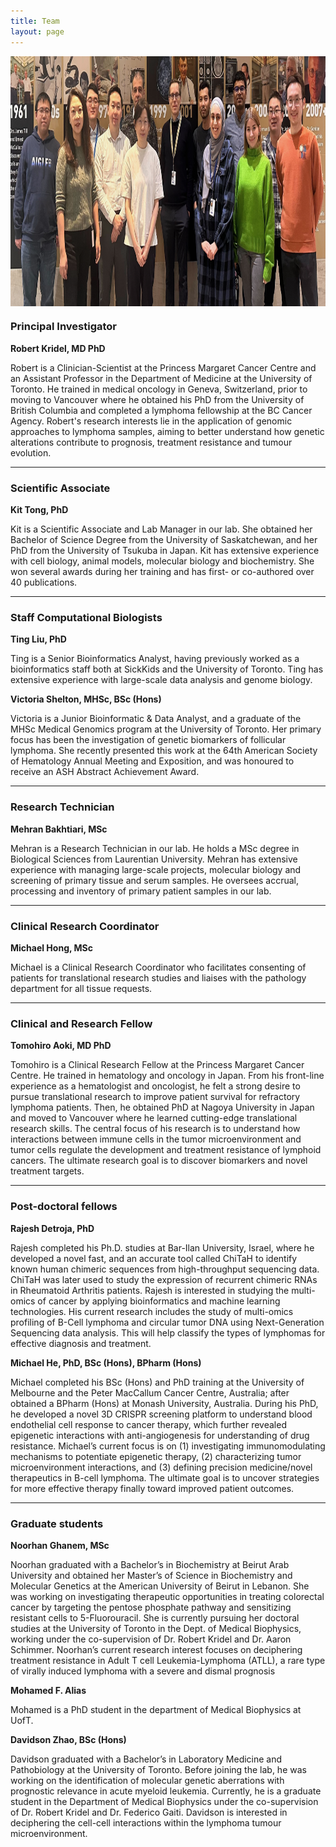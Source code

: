 ```yaml
---
title: Team
layout: page
---
```


<img align="center" src="/img/Team3.jpg" height="400">

### Principal Investigator

**Robert Kridel, MD PhD**

Robert is a Clinician-Scientist at the Princess Margaret Cancer Centre and an Assistant Professor in the Department of Medicine at the University of Toronto. He trained in medical oncology in Geneva, Switzerland, prior to moving to Vancouver where he obtained his PhD from the University of British Columbia and completed a lymphoma fellowship at the BC Cancer Agency. Robert's research interests lie in the application of genomic approaches to lymphoma samples, aiming to better understand how genetic alterations contribute to prognosis, treatment resistance and tumour evolution.

---

### Scientific Associate

**Kit Tong, PhD**

Kit is a Scientific Associate and Lab Manager in our lab. She obtained her Bachelor of Science Degree from the University of Saskatchewan, and her PhD from the University of Tsukuba in Japan. Kit has extensive experience with cell biology, animal models, molecular biology and biochemistry. She won several awards during her training and has first- or co-authored over 40 publications.

---

### Staff Computational Biologists

**Ting Liu, PhD**

Ting is a Senior Bioinformatics Analyst, having previously worked as a bioinformatics staff both at SickKids and the University of Toronto. Ting has extensive experience with large-scale data analysis and genome biology.

**Victoria Shelton, MHSc, BSc (Hons)**

Victoria is a Junior Bioinformatic & Data Analyst, and a graduate of the MHSc Medical Genomics program at the University of Toronto. Her primary focus has been the investigation of genetic biomarkers of follicular lymphoma. She recently presented this work at the 64th American Society of Hematology Annual Meeting and Exposition, and was honoured to receive an ASH Abstract Achievement Award.

---

### Research Technician

**Mehran Bakhtiari, MSc**

Mehran is a Research Technician in our lab. He holds a MSc degree in Biological Sciences from Laurentian University. Mehran has extensive experience with managing large-scale projects, molecular biology and screening of primary tissue and serum samples. He oversees accrual, processing and inventory of primary patient samples in our lab.

---

### Clinical Research Coordinator

**Michael Hong, MSc**

Michael is a Clinical Research Coordinator who facilitates consenting of patients for translational research studies and liaises with the pathology department for all tissue requests.

---

### Clinical and Research Fellow

**Tomohiro Aoki, MD PhD**

Tomohiro is a Clinical Research Fellow at the Princess Margaret Cancer Centre. He trained in hematology and oncology in Japan. From his front-line experience as a hematologist and oncologist, he felt a strong desire to pursue translational research to improve patient survival for refractory lymphoma patients. Then, he obtained PhD at Nagoya University in Japan and moved to Vancouver where he learned cutting-edge translational research skills. The central focus of his research is to understand how interactions between immune cells in the tumor microenvironment and tumor cells regulate the development and treatment resistance of lymphoid cancers. The ultimate research goal is to discover biomarkers and novel treatment targets.

---

### Post-doctoral fellows

**Rajesh Detroja, PhD**

Rajesh completed his Ph.D. studies at Bar-Ilan University, Israel, where he developed a novel fast, and an accurate tool called ChiTaH to identify known human chimeric sequences from high-throughput sequencing data. ChiTaH was later used to study the expression of recurrent chimeric RNAs in Rheumatoid Arthritis patients. Rajesh is interested in studying the multi-omics of cancer by applying bioinformatics and machine learning technologies. His current research includes the study of multi-omics profiling of B-Cell lymphoma and circular tumor DNA using Next-Generation Sequencing data analysis. This will help classify the types of lymphomas for effective diagnosis and treatment.

**Michael He, PhD, BSc (Hons), BPharm (Hons)**

Michael completed his BSc (Hons) and PhD training at the University of Melbourne and the Peter MacCallum Cancer Centre, Australia; after obtained a BPharm (Hons) at Monash University, Australia. During his PhD, he developed a novel 3D CRISPR screening platform to understand blood endothelial cell response to cancer therapy, which further revealed epigenetic interactions with anti-angiogenesis for understanding of drug resistance. Michael’s current focus is on (1) investigating immunomodulating mechanisms to potentiate epigenetic therapy, (2) characterizing tumor microenvironment interactions, and (3) defining precision medicine/novel therapeutics in B-cell lymphoma. The ultimate goal is to uncover strategies for more effective therapy finally toward improved patient outcomes.

---

### Graduate students

**Noorhan Ghanem, MSc**

Noorhan graduated with a Bachelor’s in Biochemistry at Beirut Arab University and obtained her Master’s of Science in Biochemistry and Molecular Genetics at the American University of Beirut in Lebanon. She was working on investigating therapeutic opportunities in treating colorectal cancer by targeting the pentose phosphate pathway and sensitizing resistant cells to 5-Fluorouracil. She is currently pursuing her doctoral studies at the University of Toronto in the Dept. of Medical Biophysics, working under the co-supervision of Dr. Robert Kridel and Dr. Aaron Schimmer. Noorhan’s current research interest focuses on deciphering treatment resistance in Adult T cell Leukemia-Lymphoma (ATLL), a rare type of virally induced lymphoma with a severe and dismal prognosis

**Mohamed F. Alias**

Mohamed is a PhD student in the department of Medical Biophysics at UofT. 

**Davidson Zhao, BSc (Hons)**

Davidson graduated with a Bachelor’s in Laboratory Medicine and Pathobiology at the University of Toronto. Before joining the lab, he was working on the identification of molecular genetic aberrations with prognostic relevance in acute myeloid leukemia. Currently, he is a graduate student in the Department of Medical Biophysics under the co-supervision of Dr. Robert Kridel and Dr. Federico Gaiti. Davidson is interested in deciphering the cell-cell interactions within the lymphoma tumour microenvironment. 
